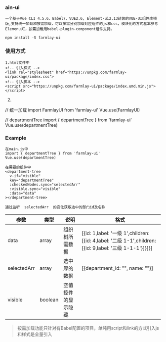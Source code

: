 ### ain-ui
```
一个基于Vue CLI 4.5.6，Babel7，VUE2.6, Element-ui2.13封装的VUE-UI组件库模版,支持统一加载和按需加载，可以按需分别加载对应组件的js和css，模块化的方式基本参考ElemenuUI，按需加载用babel-plugin-component组件支持。

```
```
npm install -S farmlay-ui
```
### 使用方式 
```
1.html文件中
<!-- 引入样式 -->
<link rel="stylesheet" href="https://unpkg.com/farmlay-ui/package/index.css">
<!-- 引入脚本 -->
<script src="https://unpkg.com/farmlay-ui/package/index.umd.min.js"></script>
```
2.
// 统一加载
import FarmlayUI from 'farmlay-ui'
Vue.use(FarmlayUI)

// departmentTree
import { departmentTree } from 'farmlay-ui'
Vue.use(departmentTree)

### Example
```
在main.js中 
import { departmentTree } from 'farmlay-ui'
Vue.use(departmentTree)

在需要的组件中
<department-tree
  v-if="visible"
  key="departmentTree"
  :checkedNodes.sync="selectedArr"
  :visible.sync="visible"
  :data="data"
></department-tree>

通过监听  selectedArr  的变化获取选中的部门id及名称
```
|  参数         |  类型   |     说明          |     格式                                                                                                |
|---------------|--------|-------------------|---------------------------------------------------------------------------------------------------------|
| data          | array  | 组织树所需数据     |  [{id: 1,label: '一级 1',children: [{id: 4,label: '二级 1-1',children: [{id: 9,label: '三级 1-1-1'}]}]}] |
| selectedArr   | array  | 选中厚的数据       | [{department_id: "", name: ""}]                                                                         |
| visible       | boolean| 空值控件的显示隐藏  |                                                                                                         

> 按需加载功能只针对有Babel配置的项目，单纯用script和link的方式引入js和样式是全量引入